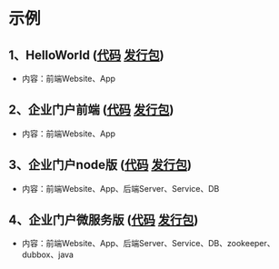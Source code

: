 # 示例

## 1、HelloWorld (<a href="">代码</a> <a href="">发行包</a>)
* 内容：前端Website、App 

## 2、企业门户前端 (<a href="">代码</a> <a href="">发行包</a>)
* 内容：前端Website、App

## 3、企业门户node版 (<a href="">代码</a> <a href="">发行包</a>)
* 内容：前端Website、App、后端Server、Service、DB

## 4、企业门户微服务版 (<a href="">代码</a> <a href="">发行包</a>)
* 内容：前端Website、App、后端Server、Service、DB、zookeeper、dubbox、java
